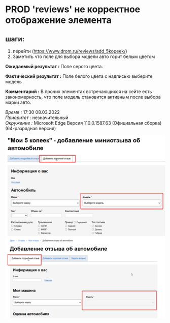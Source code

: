 # PROD 'reviews' не корректное отображение элемента

## шаги:

1. перейти (https://www.drom.ru/reviews/add_5kopeek/)
1. Заметить что поле для выбора модели авто горит белым цветом



__Ожидаемый результат :__ Поле серого цвета.

__Фактический результат :__ Поле белого цвета с надписью выберите модель  

__Комментарий :__ В прочих элементах встречающихся на сейте есть закономерность,
что поле модель становится активным после выбора марки авто.

_Время :_ 17:30 08.03.2022  
_Приоритет :_ незначительный    
_Окружение :_ Microsoft Edge
Версия 110.0.1587.63 (Официальная сборка) (64-разрядная версия) 

![Как не должно быть](images/primerFalse_rep2.png)     
![Как должно быть](images/primerTrue_rep2.png)
